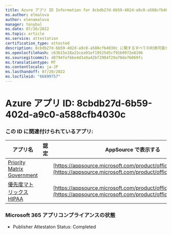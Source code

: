 ```yaml
---
title: Azure アプリ ID Information for 8cbdb27d-6b59-402d-a9c0-a588cfb4030c
ms.author: elmalova
author: elenamalova
manager: tonybal
ms.date: 07/20/2022
ms.topic: article
ms.service: attestation
certification_type: attested
description: 8cbdb27d-6b59-402d-a9c0-a588cfb4030c に関するすべての利用可能なセキュリティとコンプライアンス情報。
ms.openlocfilehash: c63b15e18a22cea91ef19525d5cf91b9972e8196
ms.sourcegitcommit: d8794fef6be4d3a9a42bf2904f29a70de76069fc
ms.translationtype: MT
ms.contentlocale: ja-JP
ms.lasthandoff: 07/20/2022
ms.locfileid: "66899757"
---
```

# <a name="azure-app-id-8cbdb27d-6b59-402d-a9c0-a588cfb4030c"></a>Azure アプリ ID: 8cbdb27d-6b59-402d-a9c0-a588cfb4030c


### <a name="apps-associated-with-this-id"></a>この ID に関連付けられているアプリ:
| **アプリ名** | **認定** | **AppSource で表示する** |
|--------------|---------------|-----------------------|
| [Priority Matrix Government](../forward/WA200004231.md) |  | [https://appsource.microsoft.com/product/office/WA200004231](https://appsource.microsoft.com/product/office/WA200004231) |
| [優先度マトリックス HIPAA](../forward/WA200004259.md) |  | [https://appsource.microsoft.com/product/office/WA200004259](https://appsource.microsoft.com/product/office/WA200004259) |

### <a name="microsoft-365-app-compliance-status"></a>Microsoft 365 アプリコンプライアンスの状態
- Publisher Attestaton Status: Completed
